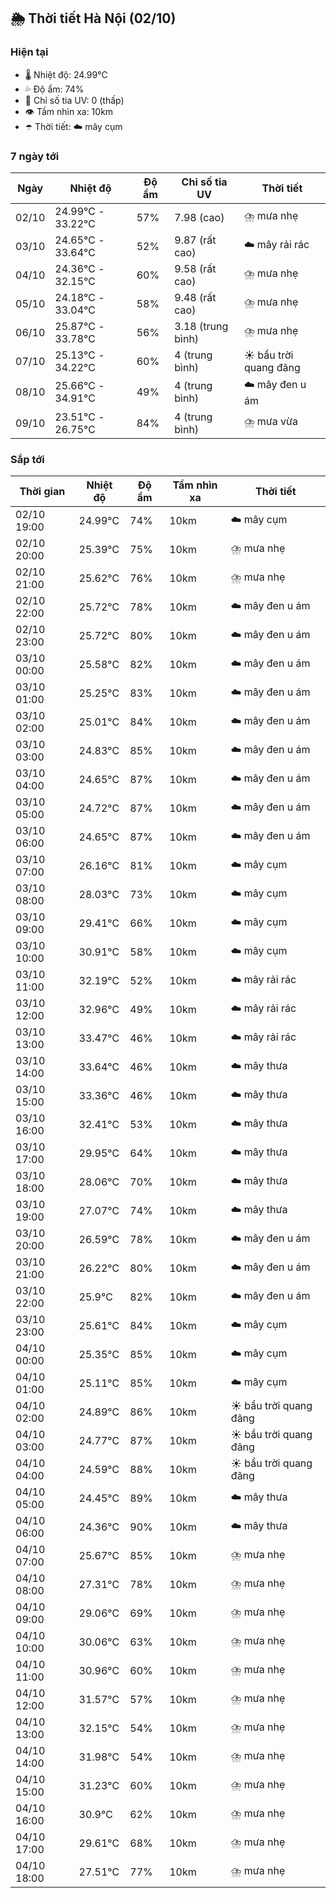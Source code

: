 ## 🌦️ Thời tiết Hà Nội (02/10)

### Hiện tại

- 🌡️ Nhiệt độ: 24.99℃
- 💦 Độ ẩm: 74%
- 🌟 Chỉ số tia UV: 0 (thấp)
- 👁️ Tầm nhìn xa: 10km
- ☂️ Thời tiết: ☁️ mây cụm

### 7 ngày tới

| Ngày | Nhiệt độ | Độ ẩm | Chỉ số tia UV | Thời tiết |
| --- | --- | --- | --- | --- |
| 02/10 | 24.99℃ - 33.22℃ | 57% | 7.98 (cao) | ⛈️ mưa nhẹ |
| 03/10 | 24.65℃ - 33.64℃ | 52% | 9.87 (rất cao) | ☁️ mây rải rác |
| 04/10 | 24.36℃ - 32.15℃ | 60% | 9.58 (rất cao) | ⛈️ mưa nhẹ |
| 05/10 | 24.18℃ - 33.04℃ | 58% | 9.48 (rất cao) | ⛈️ mưa nhẹ |
| 06/10 | 25.87℃ - 33.78℃ | 56% | 3.18 (trung bình) | ⛈️ mưa nhẹ |
| 07/10 | 25.13℃ - 34.22℃ | 60% | 4 (trung bình) | ☀️ bầu trời quang đãng |
| 08/10 | 25.66℃ - 34.91℃ | 49% | 4 (trung bình) | ☁️ mây đen u ám |
| 09/10 | 23.51℃ - 26.75℃ | 84% | 4 (trung bình) | ⛈️ mưa vừa |

### Sắp tới

| Thời gian | Nhiệt độ | Độ ẩm | Tầm nhìn xa | Thời tiết |
| --- | --- | --- | --- | --- |
| 02/10 19:00 | 24.99℃ | 74% | 10km | ☁️ mây cụm |
| 02/10 20:00 | 25.39℃ | 75% | 10km | ⛈️ mưa nhẹ |
| 02/10 21:00 | 25.62℃ | 76% | 10km | ⛈️ mưa nhẹ |
| 02/10 22:00 | 25.72℃ | 78% | 10km | ☁️ mây đen u ám |
| 02/10 23:00 | 25.72℃ | 80% | 10km | ☁️ mây đen u ám |
| 03/10 00:00 | 25.58℃ | 82% | 10km | ☁️ mây đen u ám |
| 03/10 01:00 | 25.25℃ | 83% | 10km | ☁️ mây đen u ám |
| 03/10 02:00 | 25.01℃ | 84% | 10km | ☁️ mây đen u ám |
| 03/10 03:00 | 24.83℃ | 85% | 10km | ☁️ mây đen u ám |
| 03/10 04:00 | 24.65℃ | 87% | 10km | ☁️ mây đen u ám |
| 03/10 05:00 | 24.72℃ | 87% | 10km | ☁️ mây đen u ám |
| 03/10 06:00 | 24.65℃ | 87% | 10km | ☁️ mây đen u ám |
| 03/10 07:00 | 26.16℃ | 81% | 10km | ☁️ mây cụm |
| 03/10 08:00 | 28.03℃ | 73% | 10km | ☁️ mây cụm |
| 03/10 09:00 | 29.41℃ | 66% | 10km | ☁️ mây cụm |
| 03/10 10:00 | 30.91℃ | 58% | 10km | ☁️ mây cụm |
| 03/10 11:00 | 32.19℃ | 52% | 10km | ☁️ mây rải rác |
| 03/10 12:00 | 32.96℃ | 49% | 10km | ☁️ mây rải rác |
| 03/10 13:00 | 33.47℃ | 46% | 10km | ☁️ mây rải rác |
| 03/10 14:00 | 33.64℃ | 46% | 10km | ☁️ mây thưa |
| 03/10 15:00 | 33.36℃ | 46% | 10km | ☁️ mây thưa |
| 03/10 16:00 | 32.41℃ | 53% | 10km | ☁️ mây thưa |
| 03/10 17:00 | 29.95℃ | 64% | 10km | ☁️ mây thưa |
| 03/10 18:00 | 28.06℃ | 70% | 10km | ☁️ mây thưa |
| 03/10 19:00 | 27.07℃ | 74% | 10km | ☁️ mây thưa |
| 03/10 20:00 | 26.59℃ | 78% | 10km | ☁️ mây đen u ám |
| 03/10 21:00 | 26.22℃ | 80% | 10km | ☁️ mây đen u ám |
| 03/10 22:00 | 25.9℃ | 82% | 10km | ☁️ mây đen u ám |
| 03/10 23:00 | 25.61℃ | 84% | 10km | ☁️ mây cụm |
| 04/10 00:00 | 25.35℃ | 85% | 10km | ☁️ mây cụm |
| 04/10 01:00 | 25.11℃ | 85% | 10km | ☁️ mây cụm |
| 04/10 02:00 | 24.89℃ | 86% | 10km | ☀️ bầu trời quang đãng |
| 04/10 03:00 | 24.77℃ | 87% | 10km | ☀️ bầu trời quang đãng |
| 04/10 04:00 | 24.59℃ | 88% | 10km | ☀️ bầu trời quang đãng |
| 04/10 05:00 | 24.45℃ | 89% | 10km | ☁️ mây thưa |
| 04/10 06:00 | 24.36℃ | 90% | 10km | ☁️ mây thưa |
| 04/10 07:00 | 25.67℃ | 85% | 10km | ⛈️ mưa nhẹ |
| 04/10 08:00 | 27.31℃ | 78% | 10km | ⛈️ mưa nhẹ |
| 04/10 09:00 | 29.06℃ | 69% | 10km | ⛈️ mưa nhẹ |
| 04/10 10:00 | 30.06℃ | 63% | 10km | ⛈️ mưa nhẹ |
| 04/10 11:00 | 30.96℃ | 60% | 10km | ⛈️ mưa nhẹ |
| 04/10 12:00 | 31.57℃ | 57% | 10km | ⛈️ mưa nhẹ |
| 04/10 13:00 | 32.15℃ | 54% | 10km | ⛈️ mưa nhẹ |
| 04/10 14:00 | 31.98℃ | 54% | 10km | ⛈️ mưa nhẹ |
| 04/10 15:00 | 31.23℃ | 60% | 10km | ⛈️ mưa nhẹ |
| 04/10 16:00 | 30.9℃ | 62% | 10km | ⛈️ mưa nhẹ |
| 04/10 17:00 | 29.61℃ | 68% | 10km | ⛈️ mưa nhẹ |
| 04/10 18:00 | 27.51℃ | 77% | 10km | ⛈️ mưa nhẹ |
